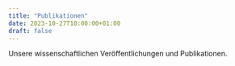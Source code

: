 ```yaml
---
title: "Publikationen"
date: 2023-10-27T10:00:00+01:00
draft: false
---
```

Unsere wissenschaftlichen Veröffentlichungen und Publikationen.
